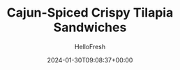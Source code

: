 ---
draft: true # Use this only for setting draft status
hidden: false # Use this to hide unwanted recipes
slug: # <post-title>
title: 'Cajun-Spiced Crispy Tilapia Sandwiches'
description: "A fried fish sandwich made right in your kitchen in 30 minutes or less? Sign. Us. Up. For this winning rendition on a sumptuously savory sammie, mild, flaky tilapia fillets are dipped in Cajun-spiced tempura batter, then fried until golden and light-as-air crispy. They’re tucked cozily into toasted baguettes along with a swipe of tangy lime-spiked mayo and a tangle of crunchy cabbage slaw. On the side are golden Cajun-spiced potato wedges—the perfect match."
image: https://img.hellofresh.com/f_auto,fl_lossy,q_auto,w_1200/hellofresh_s3/image/65aff57cf8a95d5728991c90-b038b75a.jpeg
date: 2024-01-30T09:08:37+00:00
author: HelloFresh

tags: []
categories: "main course"
cuisines: "American"
allergens: ['Eggs', 'Fish', 'Milk', 'Wheat', 'Soy']

calories: 1270
preptime: ['30 minutes', '5 minutes']
cooktime: # 180 = 3 Hours | In minutes
totaltime: PT30M
servings: 2

links:
  - description: "A fried fish sandwich made right in your kitchen in 30 minutes or less? Sign. Us. Up. For this winning rendition on a sumptuously savory sammie, mild, flaky tilapia fillets are dipped in Cajun-spiced tempura batter, then fried until golden and light-as-air crispy. They’re tucked cozily into toasted baguettes along with a swipe of tangy lime-spiked mayo and a tangle of crunchy cabbage slaw. On the side are golden Cajun-spiced potato wedges—the perfect match."
    website: https://www.hellofresh.com/recipes/cajun-spiced-crispy-tilapia-sandwiches-65aff57cf8a95d5728991c90
    image: https://img.hellofresh.com/f_auto,fl_lossy,q_auto,w_1200/hellofresh_s3/image/65aff57cf8a95d5728991c90-b038b75a.jpeg
 
weight: # 1 | You can add weight to some posts to override the default sorting (date descending)

comments: false # Keep False

ingredients: ['12 ounce Potatoes', '1 unit Lime', '1 tablespoon Cajun Spice Blend', '4 ounce Coleslaw Mix', '6 tablespoon Mayonnaise', '11 ounce Tilapia', '82 g Tempura Mix', '2 unit Demi-Baguette', ' Salt', ' Pepper', '2 teaspoon Cooking Oil', '1 teaspoon Sugar']

instructionTitles: ['Prep', 'Season & Roast Potatoes', 'Make Slaw & Lime Mayo', 'Mix Batter & Coat Fish', 'Fry Fish', 'Toast Baguettes', 'Finish & Serve']
instructions: ['• Adjust rack to top position and preheat oven to 425 degrees. Wash and dry produce. • Cut potatoes into ½-inch-thick wedges. Zest and halve lime.', '• Toss potatoes on a baking sheet with half the Cajun Spice Blend, a large drizzle of oil, salt, and pepper. • Roast on top rack until browned and tender, 20-25 minutes.', '• In a medium bowl, combine coleslaw mix, juice from half the lime, 1 tsp sugar (2 tsp for 4 servings), salt, and pepper. • In a small bowl, combine mayonnaise and as much lime zest as you like. • Refrigerate slaw and lime mayo until ready to use.', '• In a large bowl, whisk together tempura batter mix, remaining Cajun Spice Blend, ½ cup cold water (⅔ cup for 4 servings), and ½ tsp salt (1 tsp for 4) until smooth. TIP: If mixture is too thick, add more cold water 1 TBSP at a time until it reaches a pancake-batter-like consistency. • Pat tilapia* dry with paper towels. Season all over with salt and pepper. Add tilapia to bowl with batter; gently toss until evenly coated.', '• Heat a ¼-inch layer of oil in a large, heavy-bottomed pan over medium-high heat. Once oil is hot enough that a drop of batter sizzles when added to the pan, add tilapia in a single layer. (Shake off excess batter before adding.) • Cook until golden brown and cooked through, 2-3 minutes per side. TIP: To check for doneness, cut one filet in half. (For 4 servings, fry fish in batches, adding more oil as needed and allowing oil to get hot in between batches.) • Using tongs or a slotted spoon, transfer to a paper-towel-lined plate. Immediately season with salt and pepper.', '• While tilapia cooks, halve baguettes lengthwise and toast until golden.', '• Spread cut sides of baguette halves with as much lime mayo as you like; fill with tilapia and slaw. • Divide sandwiches between plates; serve with potato wedges and any remaining lime mayo on the side for dipping. Tilapia is fully cooked when internal temperature reaches 145°.']
---